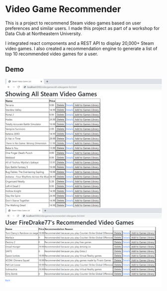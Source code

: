 # Video Game Recommender
This is a project to recommend Steam video games based on user preferences and similar users. I made this project as part of a workshop for Data Club at Northeastern University.

I integrated react components and a REST API to display 20,000+ Steam video games. I also created a recommendation engine to generate a list of top 10 recommended video games for a user.

## Demo
![alt text](https://github.com/bradley327838/VideoGameRecommender/blob/main/all_steam_video_games.PNG)
![alt text](https://github.com/bradley327838/VideoGameRecommender/blob/main/recommended_steam_video_games.PNG)
